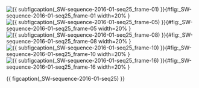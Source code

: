 <!-- MDFIGINCLUDE(_SW-sequence-2016-01-seq25) -->
<div id="fig:_SW-sequence-2016-01-seq25">

![{{ subfigcaption(_SW-sequence-2016-01-seq25_frame-01) }}](img/_SW-sequence-2016-01-seq25/frame-01.png){#fig:_SW-sequence-2016-01-seq25_frame-01 width=20% }
![{{ subfigcaption(_SW-sequence-2016-01-seq25_frame-05) }}](img/_SW-sequence-2016-01-seq25/frame-05.png){#fig:_SW-sequence-2016-01-seq25_frame-05 width=20% }
![{{ subfigcaption(_SW-sequence-2016-01-seq25_frame-08) }}](img/_SW-sequence-2016-01-seq25/frame-08.png){#fig:_SW-sequence-2016-01-seq25_frame-08 width=20% }
![{{ subfigcaption(_SW-sequence-2016-01-seq25_frame-10) }}](img/_SW-sequence-2016-01-seq25/frame-10.png){#fig:_SW-sequence-2016-01-seq25_frame-10 width=20% }
![{{ subfigcaption(_SW-sequence-2016-01-seq25_frame-16) }}](img/_SW-sequence-2016-01-seq25/frame-16.png){#fig:_SW-sequence-2016-01-seq25_frame-16 width=20% }

{{ figcaption(_SW-sequence-2016-01-seq25) }}
</div>
<!-- /MDFIGINCLUDE(_SW-sequence-2016-01-seq25) -->
